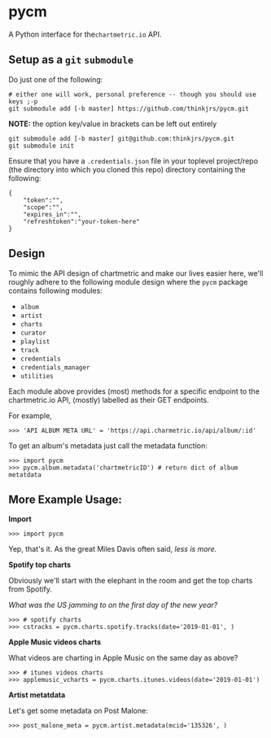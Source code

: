 # pycm
A Python interface for the`chartmetric.io` API.

## Setup as a `git` `submodule`
Do just one of the following:

```
# either one will work, personal preference -- though you should use keys ;-p
git submodule add [-b master] https://github.com/thinkjrs/pycm.git
```

**NOTE:** the option key/value in brackets can be left out entirely  

```{Bash}
git submodule add [-b master] git@github.com:thinkjrs/pycm.git
git submodule init
```
Ensure that you have a `.credentials.json` file in your toplevel project/repo
(the directory into which you cloned this repo) directory containing the
following:  

```{json}
{
    "token":"",
    "scope":"",
    "expires_in":"",
    "refreshtoken":"your-token-here"
}
```
## Design 

To mimic the API design of chartmetric and make our lives easier here,
we'll roughly adhere to the following module design where the `pycm` package 
contains following modules:  
- `album`
- `artist`
- `charts`
- `curator`
- `playlist`
- `track`
- `credentials`
- `credentials_manager`
- `utilities`

Each module above provides (most) methods for a specific endpoint
to the chartmetric.io API, (mostly) labelled as their GET endpoints.  

For example,
```{Python}
>>> 'API ALBUM META URL' = 'https://api.charmetric.io/api/album/:id'
```
To get an album's metadata just call the metadata function:
```
>>> import pycm
>>> pycm.album.metadata('chartmetricID') # return dict of album metatdata
```

## More Example Usage:

**Import**
```{Python}
>>> import pycm
```
Yep, that's it. As the great Miles Davis often said, *less is more.*

**Spotify top charts**  

Obviously we'll start with the elephant in the room and get the top
charts from Spotify.

*What was the US jamming to on the first day of the new year?*
```{Python}
>>> # spotify charts
>>> cstracks = pycm.charts.spotify.tracks(date='2019-01-01', ) 
```
**Apple Music videos charts**  

What videos are charting in Apple Music on the same day as above?
```{Python}
>>> # itunes videos charts
>>> applemusic_vcharts = pycm.charts.itunes.videos(date='2019-01-01')
```
**Artist metatdata**

Let's get some metadata on Post Malone:
```{Python}
>>> post_malone_meta = pycm.artist.metadata(mcid='135326', )
```
